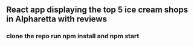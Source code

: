 
##  React app displaying the top 5 ice cream shops in Alpharetta with reviews 

### clone the repo run npm install and npm start



